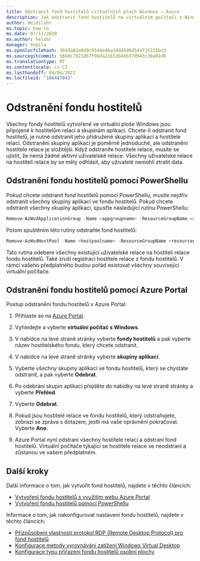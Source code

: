```yaml
---
title: Odstranit fond hostitelů virtuálních ploch Windows – Azure
description: Jak odstranit fond hostitelů na virtuálním počítači s Windows
author: Heidilohr
ms.topic: how-to
ms.date: 07/11/2020
ms.author: helohr
manager: femila
ms.openlocfilehash: 3693a82a0d9c9544ed6a14d4596d544725125bd3
ms.sourcegitcommit: 56b0c7923d67f96da21653b4bb37d943c36a81d6
ms.translationtype: MT
ms.contentlocale: cs-CZ
ms.lasthandoff: 04/06/2021
ms.locfileid: "106447042"
---
```

# <a name="delete-a-host-pool"></a>Odstranění fondu hostitelů

Všechny fondy hostitelů vytvořené ve virtuální ploše Windows jsou připojené k hostitelům relací a skupinám aplikací. Chcete-li odstranit fond hostitelů, je nutné odstranit jeho přidružené skupiny aplikací a hostitele relací. Odstranění skupiny aplikací je poměrně jednoduché, ale odstranění hostitele relace je složitější. Když odstraníte hostitele relace, musíte se ujistit, že nemá žádné aktivní uživatelské relace. Všechny uživatelské relace na hostiteli relace by se měly odhlásit, aby uživatelé nemohli ztratit data.

## <a name="delete-a-host-pool-with-powershell"></a>Odstranění fondu hostitelů pomocí PowerShellu

Pokud chcete odstranit fond hostitelů pomocí PowerShellu, musíte nejdřív odstranit všechny skupiny aplikací ve fondu hostitelů. Pokud chcete odstranit všechny skupiny aplikací, spusťte následující rutinu PowerShellu:

```powershell
Remove-AzWvdApplicationGroup -Name <appgroupname> -ResourceGroupName <resourcegroupname>
```

Potom spuštěním této rutiny odstraňte fond hostitelů:

```powershell
Remove-AzWvdHostPool -Name <hostpoolname> -ResourceGroupName <resourcegroupname> -Force:$true
```

Tato rutina odebere všechny existující uživatelské relace na hostiteli relace fondu hostitelů. Také zruší registraci hostitele relace z fondu hostitelů. V rámci vašeho předplatného budou pořád existovat všechny související virtuální počítače.

## <a name="delete-a-host-pool-with-the-azure-portal"></a>Odstranění fondu hostitelů pomocí Azure Portal

Postup odstranění fondu hostitelů v Azure Portal:

1. Přihlaste se na [Azure Portal](https://portal.azure.com/).

2. Vyhledejte a vyberte **virtuální počítač s Windows**.

3. V nabídce na levé straně stránky vyberte **fondy hostitelů** a pak vyberte název hostitelského fondu, který chcete odstranit.

4. V nabídce na levé straně stránky vyberte **skupiny aplikací**.

5. Vyberte všechny skupiny aplikací ve fondu hostitelů, který se chystáte odstranit, a pak vyberte **Odebrat**.

6. Po odebrání skupin aplikací přejděte do nabídky na levé straně stránky a vyberte **Přehled**.

7. Vyberte **Odebrat**.

8. Pokud jsou hostitelé relace ve fondu hostitelů, který odstraňujete, zobrazí se zpráva s dotazem, jestli má vaše oprávnění pokračovat. Vyberte **Ano**.

9. Azure Portal nyní odstraní všechny hostitele relací a odstraní fond hostitelů. Virtuální počítače týkající se hostitele relace se neodstraní a zůstanou ve vašem předplatném.

## <a name="next-steps"></a>Další kroky

Další informace o tom, jak vytvořit fond hostitelů, najdete v těchto článcích:

- [Vytvoření fondu hostitelů s využitím webu Azure Portal](create-host-pools-azure-marketplace.md)
- [Vytvoření fondu hostitelů pomocí PowerShellu](create-host-pools-powershell.md)

Informace o tom, jak nakonfigurovat nastavení fondu hostitelů, najdete v těchto článcích:

- [Přizpůsobení vlastností protokol RDP (Remote Desktop Protocol) pro fond hostitelů](customize-rdp-properties.md)
- [Konfigurace metody vyrovnávání zatížení Windows Virtual Desktop](configure-host-pool-load-balancing.md)
- [Konfigurace typu přiřazení fondu hostitelů osobní plochy](configure-host-pool-personal-desktop-assignment-type.md)